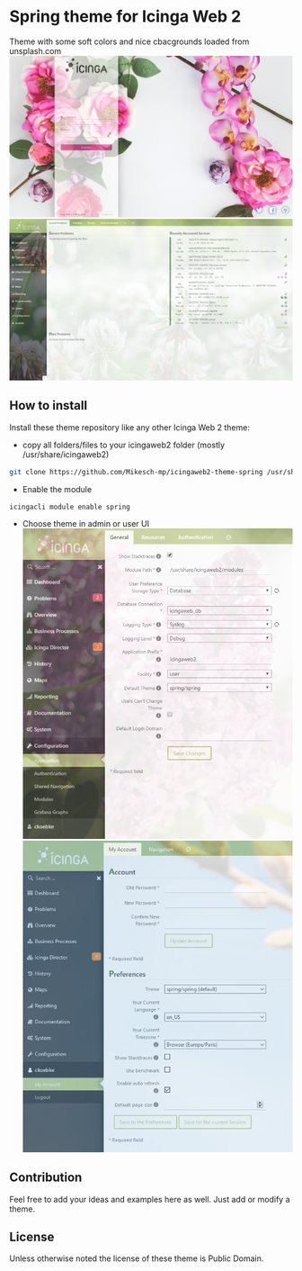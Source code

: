 # Spring theme for Icinga Web 2

Theme with some soft colors and nice cbacgrounds loaded from unsplash.com
![Icinga Web 2 theme Spring](https://github.com/Mikesch-mp/icingaweb2-theme-spring/raw/master/screenshots/spring-theme-login.png "Spring theme login")
![Icinga Web 2 theme Spring](https://github.com/Mikesch-mp/icingaweb2-theme-spring/raw/master/screenshots/spring-theme-dashboard.png "Spring theme dashboard")


## How to install

Install these theme repository like any other Icinga Web 2 theme:

* copy all folders/files to your icingaweb2 folder (mostly /usr/share/icingaweb2)
    
```bash
git clone https://github.com/Mikesch-mp/icingaweb2-theme-spring /usr/share/icingaweb2/modules/spring
```
* Enable the module
```bash
icingacli module enable spring
```

* Choose theme in admin or user UI
![Icinga Web 2 theme Spring](https://github.com/Mikesch-mp/icingaweb2-theme-spring/raw/master/screenshots/spring-theme-set_theme_global.png "Spring theme global")
![Icinga Web 2 theme Spring](https://github.com/Mikesch-mp/icingaweb2-theme-spring/raw/master/screenshots/spring-theme-set_theme_user.png "Spring theme user")

## Contribution

Feel free to add your ideas and examples here as well. Just add or modify a theme.

## License

Unless otherwise noted the license of these theme is Public Domain.
